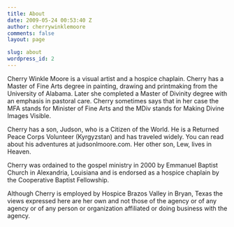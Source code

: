 ```yaml
---
title: About
date: 2009-05-24 00:53:40 Z
author: cherrywinklemoore
comments: false
layout: page

slug: about
wordpress_id: 2
---
```


Cherry Winkle Moore is a visual artist and a hospice chaplain. Cherry has a Master of Fine Arts degree in painting, drawing and printmaking from the University of Alabama. Later she completed a Master of Divinity degree with an emphasis in pastoral care. Cherry sometimes says that in her case the MFA stands for Minister of Fine Arts and the MDiv stands for Making Divine Images Visible.

Cherry has a son, Judson, who is a Citizen of the World. He is a Returned Peace Corps Volunteer (Kyrgyzstan) and has traveled widely. You can read about his adventures at judsonlmoore.com. Her other son, Lew, lives in Heaven.

Cherry was ordained to the gospel ministry in 2000 by Emmanuel Baptist Church in Alexandria, Louisiana and is endorsed as a hospice chaplain by the Cooperative Baptist Fellowship.

Although Cherry is employed by Hospice Brazos Valley in Bryan, Texas the views expressed here are her own and not those of the agency or of any agency or of any person or organization affiliated or doing business with the agency.